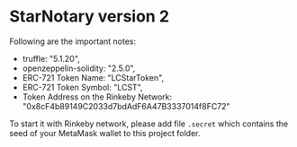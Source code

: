 # StarNotary version 2

Following are the important notes:
- truffle: "5.1.20",
- openzeppelin-solidity: "2.5.0",
- ERC-721 Token Name: "LCStarToken",
- ERC-721 Token Symbol: "LCST",
- Token Address on the Rinkeby Network: "0x8cF4b89149C2033d7bdAdF6A47B3337014f8FC72"

To start it with Rinkeby network, please add file <code>.secret</code> which contains the seed of your MetaMask wallet to this project folder.